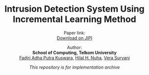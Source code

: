 <h1 align="center">
  Intrusion Detection System Using Incremental Learning Method
</h1>

<p align="center">
  Paper link:
  <br/>
  <a href="https://ieeexplore.ieee.org/document/10262799/">Download on JIPI</a>
</p>

<p align="center">
  Author: 
  <br/>  
  <b>School of Computing, Telkom University</b>
  <br/>
  <a href="mailto:fadjriadha@student.telkomuniversity.ac.id">Fadjri Adha Putra Kuswara</a>,
  <a href="mailto:hilalnuha@ieee.org">Hilal H. Nuha</a>, 
  <a href="mailto:verasuryani@telkomuniversity.ac.id.">Vera Suryani</a>
</p>

<p align="center">
  <i>
  This repository is for implementation archive
  </i>
</p>
